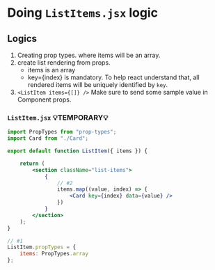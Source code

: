 # Doing `ListItems.jsx` logic

## Logics

1. Creating prop types. where items will be an array.
2. create list rendering from props.
    - items is an array
    - key={index} is mandatory. To help react understand that, all rendered items will be uniquely identified by `key`.
3. `<ListItem items={[]} />` Make sure to send some sample value in Component props.

### `ListItem.jsx` 💡TEMPORARY💡

```jsx
import PropTypes from "prop-types";
import Card from "./Card";

export default function ListItem({ items }) { 

    return (
        <section className="list-items">
            {
                // #2 
                items.map((value, index) => {
                    <Card key={index} data={value} />
                })
            }
        </section>
    );
}

// #1
ListItem.propTypes = {
    items: PropTypes.array
};
```
